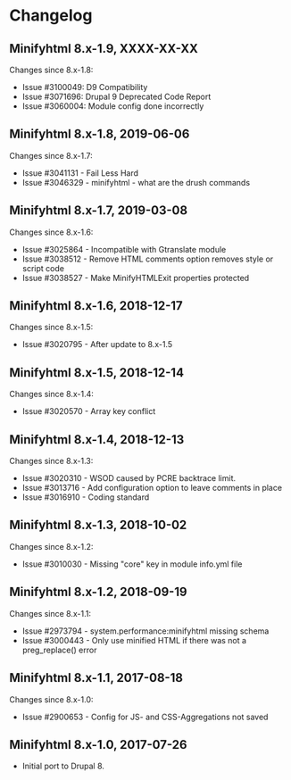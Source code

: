 # Changelog

## Minifyhtml 8.x-1.9, XXXX-XX-XX

Changes since 8.x-1.8:

- Issue #3100049: D9 Compatibility
- Issue #3071696: Drupal 9 Deprecated Code Report
- Issue #3060004: Module config done incorrectly

## Minifyhtml 8.x-1.8, 2019-06-06

Changes since 8.x-1.7:

- Issue #3041131 - Fail Less Hard
- Issue #3046329 - minifyhtml - what are the drush commands

## Minifyhtml 8.x-1.7, 2019-03-08

Changes since 8.x-1.6:

- Issue #3025864 - Incompatible with Gtranslate module
- Issue #3038512 - Remove HTML comments option removes style or script code
- Issue #3038527 - Make MinifyHTMLExit properties protected

## Minifyhtml 8.x-1.6, 2018-12-17

Changes since 8.x-1.5:

- Issue #3020795 - After update to 8.x-1.5

## Minifyhtml 8.x-1.5, 2018-12-14

Changes since 8.x-1.4:

- Issue #3020570 - Array key conflict

## Minifyhtml 8.x-1.4, 2018-12-13

Changes since 8.x-1.3:

- Issue #3020310 - WSOD caused by PCRE backtrace limit.
- Issue #3013716 - Add configuration option to leave comments in place
- Issue #3016910 - Coding standard

## Minifyhtml 8.x-1.3, 2018-10-02

Changes since 8.x-1.2:

- Issue #3010030 - Missing "core" key in module info.yml file

## Minifyhtml 8.x-1.2, 2018-09-19

Changes since 8.x-1.1:

- Issue #2973794 - system.performance:minifyhtml missing schema
- Issue #3000443 - Only use minified HTML if there was not a preg_replace() error

## Minifyhtml 8.x-1.1, 2017-08-18

Changes since 8.x-1.0:

- Issue #2900653 - Config for JS- and CSS-Aggregations not saved

## Minifyhtml 8.x-1.0, 2017-07-26

- Initial port to Drupal 8.
